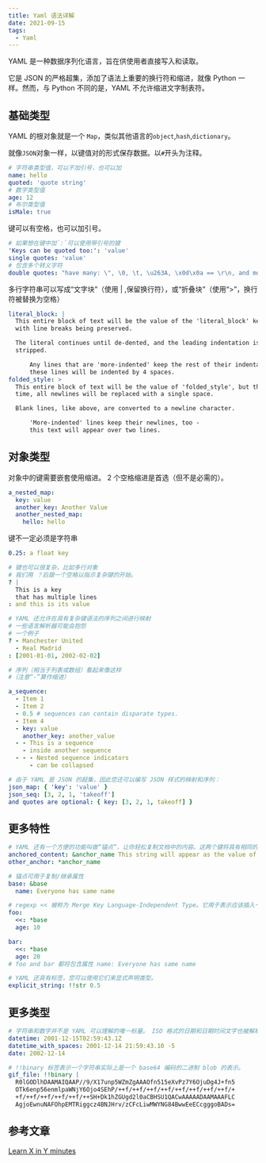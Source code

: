 ```yaml
---
title: Yaml 语法详解
date: 2021-09-15
tags:
  - Yaml
---
```


YAML 是一种数据序列化语言，旨在供使用者直接写入和读取。

它是 JSON 的严格超集，添加了语法上重要的换行符和缩进，就像 Python 一样。然而，与 Python 不同的是，YAML 不允许缩进文字制表符。

## 基础类型

YAML 的根对象就是一个 `Map`，类似其他语言的`object`,`hash`,`dictionary`。

就像`JSON`对象一样，以键值对的形式保存数据。以`#`开头为注释。

```yml
# 字符串类型值，可以不加引号，也可以加
name: hello
quoted: 'quote string'
# 数字类型值
age: 12
# 布尔类型值
isMale: true
```

键可以有空格，也可以加引号。

```yml
# 如果想在键中加`:`可以使用带引号的键
'Keys can be quoted too:': 'value'
single quotes: 'value'
# 包含多个转义字符
double quotes: "have many: \", \0, \t, \u263A, \x0d\x0a == \r\n, and more."
```

多行字符串可以写成“文字块”（使用 | ,保留换行符），或“折叠块”（使用“>”，换行符被替换为空格）

```yml
literal_block: |
  This entire block of text will be the value of the 'literal_block' key,
  with line breaks being preserved.

  The literal continues until de-dented, and the leading indentation is
  stripped.

      Any lines that are 'more-indented' keep the rest of their indentation -
      these lines will be indented by 4 spaces.
folded_style: >
  This entire block of text will be the value of 'folded_style', but this
  time, all newlines will be replaced with a single space.

  Blank lines, like above, are converted to a newline character.

      'More-indented' lines keep their newlines, too -
      this text will appear over two lines.
```

## 对象类型

对象中的键需要嵌套使用缩进。 2 个空格缩进是首选（但不是必需的）。

```yml
a_nested_map:
  key: value
  another_key: Another Value
  another_nested_map:
    hello: hello
```

键不一定必须是字符串

```yml
0.25: a float key

# 键也可以很复杂，比如多行对象
# 我们用 ？后跟一个空格以指示复杂键的开始。
? |
  This is a key
  that has multiple lines
: and this is its value

# YAML 还允许在具有复杂键语法的序列之间进行映射
# 一些语言解析器可能会抱怨
# 一个例子
? - Manchester United
  - Real Madrid
: [2001-01-01, 2002-02-02]

# 序列（相当于列表或数组）看起来像这样
#（注意“-”算作缩进）

a_sequence:
  - Item 1
  - Item 2
  - 0.5 # sequences can contain disparate types.
  - Item 4
  - key: value
    another_key: another_value
  - - This is a sequence
    - inside another sequence
  - - - Nested sequence indicators
      - can be collapsed

# 由于 YAML 是 JSON 的超集，因此您还可以编写 JSON 样式的映射和序列：
json_map: { 'key': 'value' }
json_seq: [3, 2, 1, 'takeoff']
and quotes are optional: { key: [3, 2, 1, takeoff] }
```

## 更多特性

```yml
# YAML 还有一个方便的功能叫做“锚点”，让你轻松复制文档中的内容。这两个键将具有相同的值：
anchored_content: &anchor_name This string will appear as the value of two keys.
other_anchor: *anchor_name

# 锚点可用于复制/继承属性
base: &base
  name: Everyone has same name

# regexp << 被称为 Merge Key Language-Independent Type。它用于表示应该插入一个或多个指定映射的所有键进入当前对象
foo:
  <<: *base
  age: 10

bar:
  <<: *base
  age: 20
# foo and bar 都将包含属性 name: Everyone has same name

# YAML 还具有标签，您可以使用它们来显式声明类型。
explicit_string: !!str 0.5
```

## 更多类型

```yml
# 字符串和数字并不是 YAML 可以理解的唯一标量。 ISO 格式的日期和日期时间文字也被解析。
datetime: 2001-12-15T02:59:43.1Z
datetime_with_spaces: 2001-12-14 21:59:43.10 -5
date: 2002-12-14

# !!binary 标签表示一个字符串实际上是一个 base64 编码的二进制 blob 的表示。
gif_file: !!binary |
  R0lGODlhDAAMAIQAAP//9/X17unp5WZmZgAAAOfn515eXvPz7Y6OjuDg4J+fn5
  OTk6enp56enmlpaWNjY6Ojo4SEhP/++f/++f/++f/++f/++f/++f/++f/++f/+
  +f/++f/++f/++f/++f/++SH+Dk1hZGUgd2l0aCBHSU1QACwAAAAADAAMAAAFLC
  AgjoEwnuNAFOhpEMTRiggcz4BNJHrv/zCFcLiwMWYNG84BwwEeECcgggoBADs=
```

## 参考文章

[Learn X in Y minutes](https://learnxinyminutes.com/docs/yaml/)
